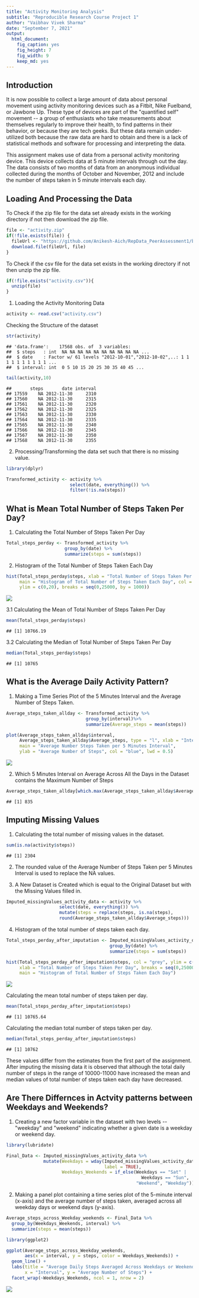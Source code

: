 ```yaml
---
title: "Activity Monitoring Analysis"
subtitle: "Reproducible Research Course Project 1"
author: "Vaibhav Vivek Sharma"
date: "September 7, 2021"
output: 
  html_document: 
    fig_caption: yes
    fig_height: 7
    fig_width: 9
    keep_md: yes
---
```


## Introduction

It is now possible to collect a large amount of data about personal movement using activity monitoring devices such as a Fitbit, Nike Fuelband, or Jawbone Up. These type of devices are part of the "quantified self" movement -- a group of enthusiasts who take measurements about themselves regularly to improve their health, to find patterns in their behavior, or because they are tech geeks. But these data remain under-utilized both because the raw data are hard to obtain and there is a lack of statistical methods and software for processing and interpreting the data.

This assignment makes use of data from a personal activity monitoring device. This device collects data at 5 minute intervals through out the day. The data consists of two months of data from an anonymous individual collected during the months of October and November, 2012 and include the number of steps taken in 5 minute intervals each day.



## Loading And Processing the Data

To Check if the zip file for the data set already exists in the working directory if not then download the zip file.


```r
file <- "activity.zip"
if(!file.exists(file)) {
  fileUrl <- "https://github.com/Anikesh-Aich/RepData_PeerAssessment1/blob/master/activity.zip"
  download.file(fileUrl, file)
}
```

To Check if the csv file for the data set exists in the working directory if not then unzip the zip file.


```r
if(!file.exists("activity.csv")){
  unzip(file)
}
```

1. Loading the Activity Monitoring Data


```r
activity <- read.csv("activity.csv")
```

Checking the Structure of the dataset


```r
str(activity)
```

```
## 'data.frame':	17568 obs. of  3 variables:
##  $ steps   : int  NA NA NA NA NA NA NA NA NA NA ...
##  $ date    : Factor w/ 61 levels "2012-10-01","2012-10-02",..: 1 1 1 1 1 1 1 1 1 1 ...
##  $ interval: int  0 5 10 15 20 25 30 35 40 45 ...
```

```r
tail(activity,10)
```

```
##       steps       date interval
## 17559    NA 2012-11-30     2310
## 17560    NA 2012-11-30     2315
## 17561    NA 2012-11-30     2320
## 17562    NA 2012-11-30     2325
## 17563    NA 2012-11-30     2330
## 17564    NA 2012-11-30     2335
## 17565    NA 2012-11-30     2340
## 17566    NA 2012-11-30     2345
## 17567    NA 2012-11-30     2350
## 17568    NA 2012-11-30     2355
```

2. Processing/Transforming the data set such that there is no missing value.


```r
library(dplyr)

Transformed_activity <- activity %>% 
                        select(date, everything()) %>% 
                        filter(!is.na(steps))
```

## What is Mean Total Number of Steps Taken Per Day?

1. Calculating the Total Number of Steps Taken Per Day


```r
Total_steps_perday <- Transformed_activity %>% 
                      group_by(date) %>%
                      summarize(steps = sum(steps))
```

2. Histogram of the Total Number of Steps Taken Each Day


```r
hist(Total_steps_perday$steps, xlab = "Total Number of Steps Taken Per Day",
     main = "Histogram of Total Number of Steps Taken Each Day", col = "grey", 
     ylim = c(0,20), breaks = seq(0,25000, by = 1000))
```

![](Activity_Monitoring_Analysis_files/figure-html/unnamed-chunk-7-1.png)<!-- -->

3.1 Calculating the Mean of Total Number of Steps Taken Per Day


```r
mean(Total_steps_perday$steps)
```

```
## [1] 10766.19
```

3.2 Calculating the Median of Total Number of Steps Taken Per Day


```r
median(Total_steps_perday$steps)
```

```
## [1] 10765
```

## What is the Average Daily Activity Pattern?

1. Making a Time Series Plot of the 5 Minutes Interval and the Average Number of Steps Taken.


```r
Average_steps_taken_allday <- Transformed_activity %>%
                              group_by(interval)%>%
                              summarize(Average_steps = mean(steps))

plot(Average_steps_taken_allday$interval, 
     Average_steps_taken_allday$Average_steps, type = "l", xlab = "Interval", 
     main = "Average Number Steps Taken per 5 Minutes Interval", 
     ylab = "Average Number of Steps", col = "blue", lwd = 0.5)
```

![](Activity_Monitoring_Analysis_files/figure-html/unnamed-chunk-10-1.png)<!-- -->

2. Which 5 Minutes Interval on Average Across All the Days in the Dataset contains the Maximum Number of Steps


```r
Average_steps_taken_allday[which.max(Average_steps_taken_allday$Average_steps), ]$interval
```

```
## [1] 835
```

## Imputing Missing Values

1. Calculating the total number of missing values in the dataset.


```r
sum(is.na(activity$steps))
```

```
## [1] 2304
```

2. The rounded value of the Average Number of Steps Taken per 5 Minutes Interval is used to replace the NA values.

3. A New Dataset is Created which is equal to the Original Dataset but with the Missing Values filled in.


```r
Imputed_missingValues_activity_data <- activity %>%
                    select(date, everything()) %>%
                    mutate(steps = replace(steps, is.na(steps), 
                    round(Average_steps_taken_allday$Average_steps)))
```

4. Histogram of the total number of steps taken each day.


```r
Total_steps_perday_after_imputation <- Imputed_missingValues_activity_data %>% 
                                       group_by(date) %>%
                                       summarize(steps = sum(steps))

hist(Total_steps_perday_after_imputation$steps, col = "grey", ylim = c(0,20), 
     xlab = "Total Number of Steps Taken Per Day", breaks = seq(0,25000, by = 1000), 
     main = "Histogram of Total Number of Steps Taken Each Day")
```

![](Activity_Monitoring_Analysis_files/figure-html/unnamed-chunk-14-1.png)<!-- -->

Calculating the mean total number of steps taken per day.


```r
mean(Total_steps_perday_after_imputation$steps)
```

```
## [1] 10765.64
```

Calculating the median total number of steps taken per day.


```r
median(Total_steps_perday_after_imputation$steps)
```

```
## [1] 10762
```

These values differ from the estimates from the first part of the assignment. After imputing the missing data it is observed that although the total daily number of steps in the range of 10000-11000 have increased the mean and median values of total number of steps taken each day have decreased.

## Are There Differnces in Actvity patterns between Weekdays and Weekends?

1. Creating a new factor variable in the dataset with two levels -- "weekday" and "weekend" indicating whether a given date is a weekday or weekend day.


```r
library(lubridate)

Final_Data <- Imputed_missingValues_activity_data %>% 
              mutate(Weekdays = wday(Imputed_missingValues_activity_data$date, 
                                     label = TRUE), 
                     Weekdays_Weekends = if_else(Weekdays == "Sat" | 
                                                   Weekdays == "Sun", 
                                                 "Weekend", "Weekday"))
```

2. Making a panel plot containing a time series plot of the 5-minute interval (x-axis) and the average number of steps taken, averaged across all weekday days or weekend days (y-axis).


```r
Average_steps_across_Weekday_weekends <- Final_Data %>% 
  group_by(Weekdays_Weekends, interval) %>%
  summarize(steps = mean(steps))

library(ggplot2)

ggplot(Average_steps_across_Weekday_weekends, 
       aes(x = interval, y = steps, color = Weekdays_Weekends)) + 
  geom_line() + 
  labs(title = "Average Daily Steps Averaged Across Weekdays or Weekends", 
       x = "Interval", y = "Average Number of Steps") + 
  facet_wrap(~Weekdays_Weekends, ncol = 1, nrow = 2)
```

![](Activity_Monitoring_Analysis_files/figure-html/unnamed-chunk-18-1.png)<!-- -->

